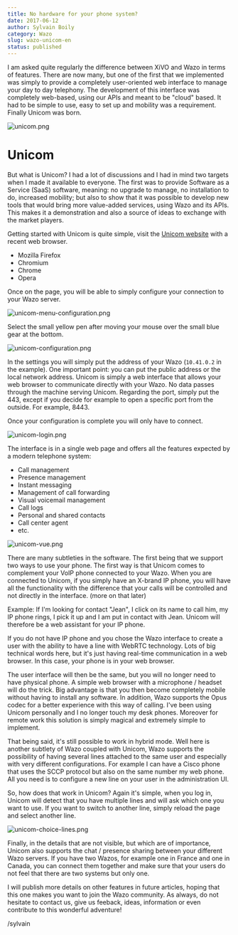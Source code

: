 ```yaml
---
title: No hardware for your phone system?
date: 2017-06-12
author: Sylvain Boily
category: Wazo
slug: wazo-unicom-en
status: published
---
```



I am asked quite regularly the difference between XiVO and Wazo in terms of features. There are now many, but one of the first that we implemented was simply to provide a completely user-oriented web interface to manage your day to day telephony. The development of this interface was completely web-based, using our APIs and meant to be "cloud" based. It had to be simple to use, easy to set up and mobility was a requirement. Finally Unicom was born.

![unicom.png](../../images/blog/wazo-unicom/unicom.png "Unicom")

# Unicom

But what is Unicom? I had a lot of discussions and I had in mind two targets when I made it available to everyone. The first was to provide Software as a Service (SaaS) software, meaning: no upgrade to manage, no installation to do, increased mobility; but also to show that it was possible to develop new tools that would bring more value-added services, using Wazo and its APIs. This makes it a demonstration and also a source of ideas to exchange with the market players.

Getting started with Unicom is quite simple, visit the [Unicom website](https://phone.wazo.community) with a recent web browser.

- Mozilla Firefox
- Chromium
- Chrome
- Opera

Once on the page, you will be able to simply configure your connection to your Wazo server.

![unicom-menu-configuration.png](../../images/blog/wazo-unicom/unicom-menu-configuration.png "Unicom configuration menu")

Select the small yellow pen after moving your mouse over the small blue gear at the bottom.

![unicom-configuration.png](../../images/blog/wazo-unicom/unicom-configuration.png "Unicom configuration")

In the settings you will simply put the address of your Wazo (`10.41.0.2` in the example). One important point: you can put the public address or the local network address. Unicom is simply a web interface that allows your web browser to communicate directly with your Wazo. No data passes through the machine serving Unicom. Regarding the port, simply put the 443, except if you decide for example to open a specific port from the outside. For example, 8443.

Once your configuration is complete you will only have to connect.

![unicom-login.png](../../images/blog/wazo-unicom/unicom-login.png "Unicom login")

The interface is in a single web page and offers all the features expected by a modern telephone system:

- Call management
- Presence management
- Instant messaging
- Management of call forwarding
- Visual voicemail management
- Call logs
- Personal and shared contacts
- Call center agent
- etc.

![unicom-vue.png](../../images/blog/wazo-unicom/unicom-vue.png "Unicom view")

There are many subtleties in the software. The first being that we support two ways to use your phone. The first way is that Unicom comes to complement your VoIP phone connected to your Wazo. When you are connected to Unicom, if you simply have an X-brand IP phone, you will have all the functionality with the difference that your calls will be controlled and not directly in the interface. (more on that later)

Example: If I'm looking for contact "Jean", I click on its name to call him, my IP phone rings, I pick it up and I am put in contact with Jean. Unicom will therefore be a web assistant for your IP phone.

If you do not have IP phone and you chose the Wazo interface to create a user with the ability to have a line with WebRTC technology. Lots of big technical words here, but it's just having real-time communication in a web browser. In this case, your phone is in your web browser.

The user interface will then be the same, but you will no longer need to have physical phone. A simple web browser with a microphone / headset will do the trick. Big advantage is that you then become completely mobile without having to install any software. In addition, Wazo supports the Opus codec for a better experience with this way of calling. I've been using Unicom personally and I no longer touch my desk phones. Moreover for remote work this solution is simply magical and extremely simple to implement.

That being said, it's still possible to work in hybrid mode. Well here is another subtlety of Wazo coupled with Unicom, Wazo supports the possibility of having several lines attached to the same user and especially with very different configurations. For example I can have a Cisco phone that uses the SCCP protocol but also on the same number my web phone. All you need is to configure a new line on your user in the administration UI.

So, how does that work in Unicom? Again it's simple, when you log in, Unicom will detect that you have multiple lines and will ask which one you want to use. If you want to switch to another line, simply reload the page and select another line.

![unicom-choice-lines.png](../../images/blog/wazo-unicom/unicom-choice-lines.png "Unicom line selection")

Finally, in the details that are not visible, but which are of importance, Unicom also supports the chat / presence sharing between your different Wazo servers. If you have two Wazos, for example one in France and one in Canada, you can connect them together and make sure that your users do not feel that there are two systems but only one.

I will publish more details on other features in future articles, hoping that this one makes you want to join the Wazo community. As always, do not hesitate to contact us, give us feeback, ideas, information or even contribute to this wonderful adventure!

/sylvain
